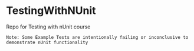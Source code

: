 # TestingWithNUnit
Repo for Testing with nUnit course

`Note: Some Example Tests are intentionally failing or inconclusive to demonstrate nUnit functionality`
